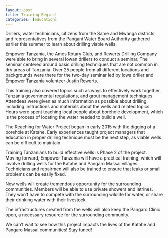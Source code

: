 ```yaml
---
layout: post
title: Training Begins!
categories: [education]
---
```

Drillers, water technicians, citizens from the Same and Mwanga districts, and representatives from the Pangani Water Board Authority gathered earlier this summer to learn about drilling viable wells. 

Empower Tanzania, the Ames Rotary Club, and Rewerts Drilling Company were able to bring in several Iowan drillers to conduct a seminar. The seminar centered around basic drilling techniques that are not common in dry areas of Tanzania. Over 25 people from all different locations and backgrounds were there for the two-day seminar led by Iowa driller and Empower Tanzania volunteer Justin Rewerts.

This training also covered topics such as ways to effectively work together, Tanzania governmental regulations, and grout management techniques. Attendees were given as much information as possible about drilling, including instructions and materials about the wells and related topics. Hours were spent teaching local people about borehole development, which is the process of locating the water needed to build a well.

The Reaching for Water Project began in early 2015 with the digging of a borehole at Katahe. Early experiences taught project managers that education in proper drilling technique must be the next step, as viable wells can be difficult to maintain. 

Training Tanzanians to build effective wells is Phase 2 of the project. Moving forward, Empower Tanzania will have a practical training, which will involve drilling wells for the Katahe and Pangaro Massai villages. Technicians and repairmen will also be trained to ensure that leaks or small problems can be easily fixed.

New wells will create tremendous opportunity for the surrounding communities. Members will be able to use private showers and latrines. They won’t have to compete with the surrounding wildlife for water, or share their drinking water with their livestock. 

The infrastructures created from the wells will also keep the Pangaro Clinic open, a necessary resource for the surrounding community.

We can’t wait to see how this project impacts the lives of the Katahe and Pangaro Massai communities! Stay tuned!